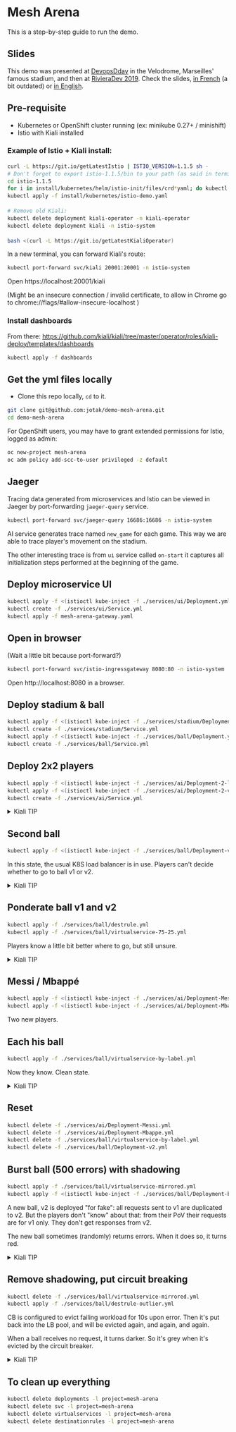 # Mesh Arena

This is a step-by-step guide to run the demo.

## Slides

This demo was presented at [DevopsDday](http://2018.devops-dday.com/) in the Velodrome, Marseilles' famous stadium, and then at [RivieraDev 2019](https://rivieradev.fr/).
Check the slides, [in French](https://docs.google.com/presentation/d/1PzRD3BquEI3Al6y2_vSrZqUY0AlJF54_uuWYhr81t5g) (a bit outdated) or [in English](https://docs.google.com/presentation/d/1WZDmIcfzKC9GMqz8Cvcb0_mJK_hIH-JxEDROZLnEnng).

## Pre-requisite

- Kubernetes or OpenShift cluster running (ex: minikube 0.27+ / minishift)
- Istio with Kiali installed

### Example of Istio + Kiali install:

```bash
curl -L https://git.io/getLatestIstio | ISTIO_VERSION=1.1.5 sh -
# Don't forget to export istio-1.1.5/bin to your path (as said in terminal output)
cd istio-1.1.5
for i in install/kubernetes/helm/istio-init/files/crd*yaml; do kubectl apply -f $i; done
kubectl apply -f install/kubernetes/istio-demo.yaml

# Remove old Kiali:
kubectl delete deployment kiali-operator -n kiali-operator
kubectl delete deployment kiali -n istio-system

bash <(curl -L https://git.io/getLatestKialiOperator)
```

In a new terminal, you can forward Kiali's route:

```bash
kubectl port-forward svc/kiali 20001:20001 -n istio-system
```

Open https://localhost:20001/kiali

(Might be an insecure connection / invalid certificate, to allow in Chrome go to chrome://flags/#allow-insecure-localhost )

### Install dashboards

From there: https://github.com/kiali/kiali/tree/master/operator/roles/kiali-deploy/templates/dashboards

```bash
kubectl apply -f dashboards
```

## Get the yml files locally

- Clone this repo locally, `cd` to it.

```bash
git clone git@github.com:jotak/demo-mesh-arena.git
cd demo-mesh-arena
```

For OpenShift users, you may have to grant extended permissions for Istio, logged as admin:
```bash
oc new-project mesh-arena
oc adm policy add-scc-to-user privileged -z default
```

## Jaeger

Tracing data generated from microservices and Istio can be viewed in Jaeger by port-forwarding
`jaeger-query` service.

```bash
kubectl port-forward svc/jaeger-query 16686:16686 -n istio-system
```

AI service generates trace named `new_game` for each game. This way we are able to trace player's
movement on the stadium.

The other interesting trace is from `ui` service called `on-start` it captures all initialization
steps performed at the beginning of the game.

## Deploy microservice UI

```bash
kubectl apply -f <(istioctl kube-inject -f ./services/ui/Deployment.yml)
kubectl create -f ./services/ui/Service.yml
kubectl apply -f mesh-arena-gateway.yaml 
```

## Open in browser

(Wait a little bit because port-forward?)

```bash
kubectl port-forward svc/istio-ingressgateway 8080:80 -n istio-system
```

Open http://localhost:8080 in a browser.

## Deploy stadium & ball

```bash
kubectl apply -f <(istioctl kube-inject -f ./services/stadium/Deployment-Smaller.yml)
kubectl create -f ./services/stadium/Service.yml
kubectl apply -f <(istioctl kube-inject -f ./services/ball/Deployment.yml)
kubectl create -f ./services/ball/Service.yml
```

## Deploy 2x2 players

```bash
kubectl apply -f <(istioctl kube-inject -f ./services/ai/Deployment-2-locals.yml)
kubectl apply -f <(istioctl kube-inject -f ./services/ai/Deployment-2-visitors.yml)
kubectl create -f ./services/ai/Service.yml
```

<details><summary>Kiali TIP</summary>
<p>
In Kiali Graph, we may want to disable the Service Node display
 (because it hides some workload-to-workload relations) and also turn on Traffic Animation (because it's prettier!).
</p>
</details>

## Second ball

```bash
kubectl apply -f <(istioctl kube-inject -f ./services/ball/Deployment-v2.yml)
````

In this state, the usual K8S load balancer is in use.
Players can't decide whether to go to ball v1 or v2.

<details><summary>Kiali TIP</summary>
<p>
In Kiali Graph, double-click on ball app (the rectangle)
to better visualize this 50-50 distribution.
Also, you can type `app=ui OR app=stadium` in the Hide box to reduce noise.
</p>

![outlier](./doc-assets/fifty-fifty.png)
</details>

## Ponderate ball v1 and v2

```bash
kubectl apply -f ./services/ball/destrule.yml
kubectl apply -f ./services/ball/virtualservice-75-25.yml
```

Players know a little bit better where to go, but still unsure.

<details><summary>Kiali TIP</summary>
<p>
In Kiali Graph, distribution will be slowly moving close to 75/25.
</p>

![outlier](./doc-assets/75-25.png)
</details>

## Messi / Mbappé

```bash
kubectl apply -f <(istioctl kube-inject -f ./services/ai/Deployment-Messi.yml)
kubectl apply -f <(istioctl kube-inject -f ./services/ai/Deployment-Mbappe.yml)
```

Two new players.

## Each his ball

```bash
kubectl apply -f ./services/ball/virtualservice-by-label.yml
```

Now they know. Clean state.

<details><summary>Kiali TIP</summary>
<p>
This is how it should looks like: 100% to a ball.
</p>

![outlier](./doc-assets/by-labels.png)
</details>


## Reset

```bash
kubectl delete -f ./services/ai/Deployment-Messi.yml
kubectl delete -f ./services/ai/Deployment-Mbappe.yml
kubectl delete -f ./services/ball/virtualservice-by-label.yml
kubectl delete -f ./services/ball/Deployment-v2.yml
```

## Burst ball (500 errors) with shadowing

```bash
kubectl apply -f ./services/ball/virtualservice-mirrored.yml
kubectl apply -f <(istioctl kube-inject -f ./services/ball/Deployment-burst.yml)
```

A new ball, v2 is deployed "for fake": all requests sent to v1 are duplicated to v2.
But the players don't "know" about that: from their PoV their requests are for v1 only.
They don't get responses from v2.

The new ball sometimes (randomly) returns errors.
When it does so, it turns red.

<details><summary>Kiali TIP</summary>
<p>
In Kiali Graph, when you double-click on ball app,
Kiali displays metrics emitted by balls => so there's incoming traffic to v2.
</p>

![outlier](./doc-assets/mirrored-1.png)

<p>
But if you double-click on ai app, Kiali displays metrics emitted by AI => there's no outgoing traffic to ball v2.
</p>

![outlier](./doc-assets/mirrored-2.png)
</details>

## Remove shadowing, put circuit breaking

```bash
kubectl delete -f ./services/ball/virtualservice-mirrored.yml
kubectl apply -f ./services/ball/destrule-outlier.yml
````

CB is configured to evict failing workload for 10s upon error.
Then it's put back into the LB pool, and will be evicted again, and again, and again.

When a ball receives no request, it turns darker. So it's grey when it's evicted by the circuit breaker.

<details><summary>Kiali TIP</summary>
<p>
In Kiali Graph, double-click on ball app.
You will see some low proportion of requests from ai to ball-v2,
corresponding to the time when it's put back in LB pool.
</p>

![outlier](./doc-assets/outlier.png)
</details>

## To clean up everything

```bash
kubectl delete deployments -l project=mesh-arena
kubectl delete svc -l project=mesh-arena
kubectl delete virtualservices -l project=mesh-arena
kubectl delete destinationrules -l project=mesh-arena
```
